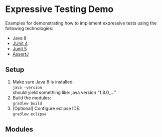 # Expressive Testing Demo

Examples for demonstrating how to implement expressive tests using the following technologies:

* Java 8
* [JUnit 4](http://junit.org/junit4/)
* [Junit 5](http://junit.org/junit5/)
* [AssertJ](http://joel-costigliola.github.io/assertj/)

## Setup

1. Make sure Java 8 is installed:   
    `java -version`   
   should yield something like: java version "1.8.0_..."
2. Build the modules:   
    `gradlew build`
3. [Optional] Configure eclipse IDE:   
    `gradlew eclipse`


## Modules
